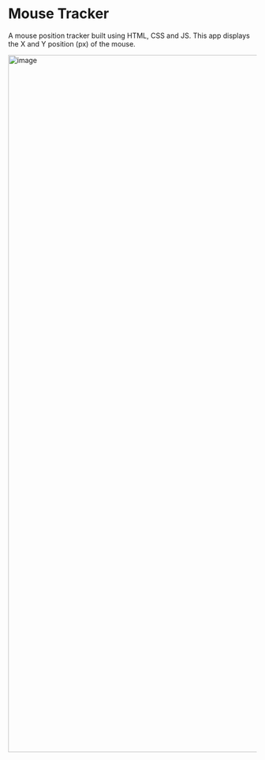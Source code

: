 # Mouse Tracker
A mouse position tracker built using HTML, CSS and JS. This app displays the X and Y position (px) of the mouse.

<img width="1415" alt="image" src="https://github.com/stephenkettley/mouse-tracker/assets/109079565/ea1ec2e1-7b6f-45f2-9326-e5ade0d0a251">

